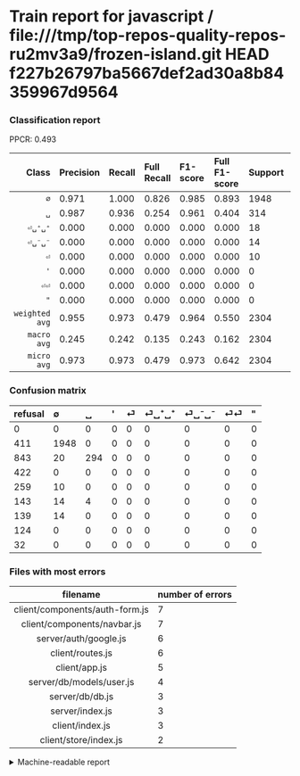 # Train report for javascript / file:///tmp/top-repos-quality-repos-ru2mv3a9/frozen-island.git HEAD f227b26797ba5667def2ad30a8b84359967d9564

### Classification report

PPCR: 0.493

| Class | Precision | Recall | Full Recall | F1-score | Full F1-score | Support | Full Support | PPCR |
|------:|:----------|:-------|:------------|:---------|:---------|:--------|:-------------|:-----|
| `∅` | 0.971| 1.000| 0.826| 0.985| 0.893| 1948| 2359| 0.826 |
| `␣` | 0.987| 0.936| 0.254| 0.961| 0.404| 314| 1157| 0.271 |
| `⏎␣⁺␣⁺` | 0.000| 0.000| 0.000| 0.000| 0.000| 18| 161| 0.112 |
| `⏎␣⁻␣⁻` | 0.000| 0.000| 0.000| 0.000| 0.000| 14| 153| 0.092 |
| `⏎` | 0.000| 0.000| 0.000| 0.000| 0.000| 10| 269| 0.037 |
| `'` | 0.000| 0.000| 0.000| 0.000| 0.000| 0| 422| 0.000 |
| `⏎⏎` | 0.000| 0.000| 0.000| 0.000| 0.000| 0| 124| 0.000 |
| `"` | 0.000| 0.000| 0.000| 0.000| 0.000| 0| 32| 0.000 |
| `weighted avg` | 0.955| 0.973| 0.479| 0.964| 0.550| 2304| 4677| 0.493 |
| `macro avg` | 0.245| 0.242| 0.135| 0.243| 0.162| 2304| 4677| 0.493 |
| `micro avg` | 0.973| 0.973| 0.479| 0.973| 0.642| 2304| 4677| 0.493 |

### Confusion matrix

|refusal|  ∅| ␣| '| ⏎| ⏎␣⁺␣⁺| ⏎␣⁻␣⁻| ⏎⏎| "| 
|:---|:---|:---|:---|:---|:---|:---|:---|:---|
|0 |0 |0 |0 |0 |0 |0 |0 |0 |
|411 |1948 |0 |0 |0 |0 |0 |0 |0 |
|843 |20 |294 |0 |0 |0 |0 |0 |0 |
|422 |0 |0 |0 |0 |0 |0 |0 |0 |
|259 |10 |0 |0 |0 |0 |0 |0 |0 |
|143 |14 |4 |0 |0 |0 |0 |0 |0 |
|139 |14 |0 |0 |0 |0 |0 |0 |0 |
|124 |0 |0 |0 |0 |0 |0 |0 |0 |
|32 |0 |0 |0 |0 |0 |0 |0 |0 |

### Files with most errors

| filename | number of errors|
|:----:|:-----|
| client/components/auth-form.js | 7 |
| client/components/navbar.js | 7 |
| server/auth/google.js | 6 |
| client/routes.js | 6 |
| client/app.js | 5 |
| server/db/models/user.js | 4 |
| server/db/db.js | 3 |
| server/index.js | 3 |
| client/index.js | 3 |
| client/store/index.js | 2 |

<details>
    <summary>Machine-readable report</summary>
```json
{
  "cl_report": {"\"": {"f1-score": 0.0, "precision": 0.0, "recall": 0.0, "support": 0}, "\u0027": {"f1-score": 0.0, "precision": 0.0, "recall": 0.0, "support": 0}, "macro avg": {"f1-score": 0.2432644529739058, "precision": 0.24470799012358896, "recall": 0.24203821656050956, "support": 2304}, "micro avg": {"f1-score": 0.9730902777777778, "precision": 0.9730902777777778, "recall": 0.9730902777777778, "support": 2304}, "weighted avg": {"f1-score": 0.9640241608150595, "precision": 0.9554957482604388, "recall": 0.9730902777777778, "support": 2304}, "\u2205": {"f1-score": 0.9853313100657561, "precision": 0.9710867397806581, "recall": 1.0, "support": 1948}, "\u23ce": {"f1-score": 0.0, "precision": 0.0, "recall": 0.0, "support": 10}, "\u23ce\u23ce": {"f1-score": 0.0, "precision": 0.0, "recall": 0.0, "support": 0}, "\u23ce\u2423\u207a\u2423\u207a": {"f1-score": 0.0, "precision": 0.0, "recall": 0.0, "support": 18}, "\u23ce\u2423\u207b\u2423\u207b": {"f1-score": 0.0, "precision": 0.0, "recall": 0.0, "support": 14}, "\u2423": {"f1-score": 0.9607843137254902, "precision": 0.9865771812080537, "recall": 0.9363057324840764, "support": 314}},
  "cl_report_full": {"\"": {"f1-score": 0.0, "precision": 0.0, "recall": 0.0, "support": 32}, "\u0027": {"f1-score": 0.0, "precision": 0.0, "recall": 0.0, "support": 422}, "macro avg": {"f1-score": 0.1620847651775487, "precision": 0.24470799012358896, "recall": 0.13498488475149695, "support": 4677}, "micro avg": {"f1-score": 0.6423148546053574, "precision": 0.9730902777777778, "recall": 0.4793671156724396, "support": 4677}, "weighted avg": {"f1-score": 0.5501618531964445, "precision": 0.7338600422921298, "recall": 0.4793671156724396, "support": 4677}, "\u2205": {"f1-score": 0.8925544100801833, "precision": 0.9710867397806581, "recall": 0.8257736328952946, "support": 2359}, "\u23ce": {"f1-score": 0.0, "precision": 0.0, "recall": 0.0, "support": 269}, "\u23ce\u23ce": {"f1-score": 0.0, "precision": 0.0, "recall": 0.0, "support": 124}, "\u23ce\u2423\u207a\u2423\u207a": {"f1-score": 0.0, "precision": 0.0, "recall": 0.0, "support": 161}, "\u23ce\u2423\u207b\u2423\u207b": {"f1-score": 0.0, "precision": 0.0, "recall": 0.0, "support": 153}, "\u2423": {"f1-score": 0.4041237113402062, "precision": 0.9865771812080537, "recall": 0.2541054451166811, "support": 1157}},
  "ppcr": 0.4926234765875561
}
```
</details>
